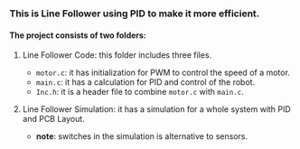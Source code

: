 ### This is Line Follower using PID to make it more efficient.

#### The project consists of two folders:
  1. Line Follower Code: this folder includes three files.
  
      * `motor.c`: it has initialization for PWM to control the speed of a motor.
      * `main.c`: it has a calculation for PID and control of the robot.
      * `Inc.h`: it is a header file to combine `motor.c` with `main.c`.
  2. Line Follower Simulation: it has a simulation for a whole system with PID and PCB Layout. 
  
      * **note**: switches in the simulation is alternative to sensors. 
